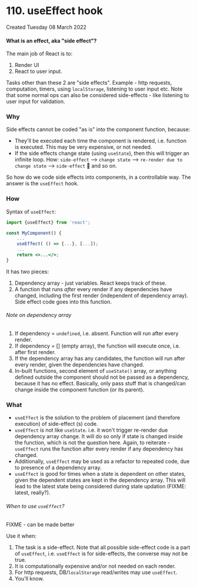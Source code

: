 # 110. useEffect hook
Created Tuesday 08 March 2022

#### What is an effect, aka "side effect"?
The main job of React is to:
1. Render UI
2. React to user input.

Tasks other than these 2 are "side effects". Example - http requests, computation, timers, using `localStorage`, listening to user input etc. Note that some normal ops can also be considered side-effects - like listening to user input for validation.

### Why
Side effects cannot be coded "as is" into the component function, because:
- They'll be executed each time the component is rendered, i.e. function is executed. This may be very expensive, or not needed.
- If the side effects change state (using `useState`), then this will trigger an infinite loop. How: `side-effect` --> `change state` --> `re-render due to change state` --> `side-effect` 🔁 and so on.

So how do we code side effects into components, in a controllable way. The answer is the `useEffect` hook.

### How
Syntax of `useEffect`:
```jsx
import {useEffect} from 'react';

const MyComponent() {
	...
	useEffect( () => {...}, [...]);
	...
	return <>...</>;
}
```
It has two pieces:
1. Dependency array - just variables. React keeps track of these.
2. A function that runs *after* every render if any dependencies have changed, including the first render (independent of dependency array). Side effect code goes into this function.

###### Note on dependency array
1. If dependency = `undefined`, i.e. absent. Function will run after every render.
2. If dependency = [] (empty array), the function will execute once, i.e. after first render.
3. If the dependency array has any candidates, the function will run after every render, given the dependencies have changed.
4. In-built functions, second element of `useState()` array, or anything defined outside the component should not be passed as a dependency, because it has no effect. Basically, only pass stuff that is changed/can change inside the component function (or its parent).

### What
- `useEffect` is the solution to the problem of placement (and therefore execution) of side-effect (s) code.
- `useEffect` is not like `useState`. i.e. it won't trigger re-render due dependency array change. It will do so only if state is changed inside the function, which is not the question here. Again, to reiterate - `useEffect` runs the function after every render if any dependency has changed.
- Additionally, `useEffect` may be used as a refactor to repeated code, due to presence of a dependency array.
- `useEffect` is good for times when a state is dependent on other states, given the dependent states are kept in the dependency array. This will lead to the latest state being considered during state updation (FIXME: latest, really?).

###### When to use `useEffect`?
FIXME - can be made better

Use it when:
1. The task is a side-effect. Note that all possible side-effect code is a part of `useEffect`, i.e. `useEffect` is for side-effects, the converse may not be true.
2. It is computationally expensive and/or not needed on each render.
3. For http requests, DB/`localStorage` read/writes may use `useEffect`.
4. You'll know.